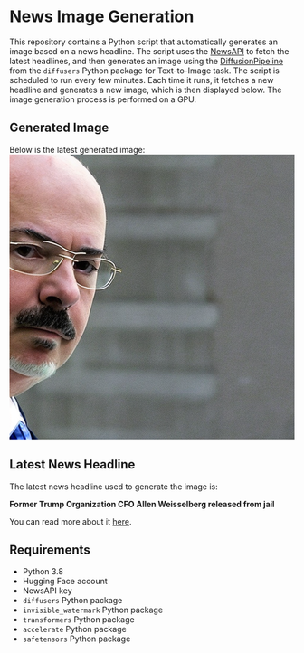# News Image Generation
This repository contains a Python script that automatically generates an image based on a news headline. The script uses the [NewsAPI](https://newsapi.org/) to fetch the latest headlines, and then generates an image using the [DiffusionPipeline](https://github.com/huggingface/diffusers) from the `diffusers` Python package for Text-to-Image task.
The script is scheduled to run every few minutes. Each time it runs, it fetches a new headline and generates a new image, which is then displayed below. The image generation process is performed on a GPU.

## Generated Image
Below is the latest generated image:
![Generated Image](image.png)

## Latest News Headline
The latest news headline used to generate the image is:

**Former Trump Organization CFO Allen Weisselberg released from jail**

You can read more about it [here](https://news.google.com/rss/articles/CBMiYGh0dHBzOi8vd3d3LmNic25ld3MuY29tL25ld3MvYWxsZW4td2Vpc3NlbGJlcmctcmVsZWFzZWQtZnJvbS1qYWlsLWZvcm1lci10cnVtcC1vcmdhbml6YXRpb24tY2ZvL9IBZGh0dHBzOi8vd3d3LmNic25ld3MuY29tL2FtcC9uZXdzL2FsbGVuLXdlaXNzZWxiZXJnLXJlbGVhc2VkLWZyb20tamFpbC1mb3JtZXItdHJ1bXAtb3JnYW5pemF0aW9uLWNmby8?oc=5).

## Requirements
- Python 3.8
- Hugging Face account
- NewsAPI key
- `diffusers` Python package
- `invisible_watermark` Python package
- `transformers` Python package
- `accelerate` Python package
- `safetensors` Python package
